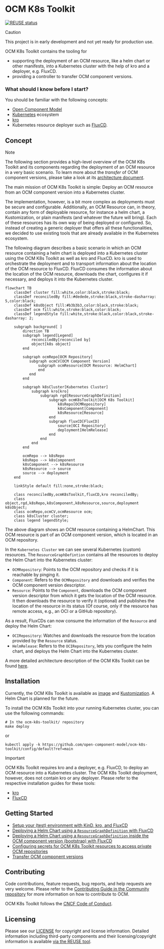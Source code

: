 # OCM K8s Toolkit

[![REUSE status](https://api.reuse.software/badge/github.com/open-component-model/ocm-k8s-toolkit)](https://api.reuse.software/info/github.com/open-component-model/ocm-k8s-toolkit)

> [!CAUTION]
> This project is in early development and not yet ready for production use.

OCM K8s Toolkit contains the tooling for
- supporting the deployment of an OCM resource, like a helm chart or other manifests, into a Kubernetes cluster with the
help of kro and a deployer, e.g. FluxCD.
- providing a controller to transfer OCM component versions.

### What should I know before I start?

You should be familiar with the following concepts:
- [Open Component Model](https://ocm.software/)
- [Kubernetes](https://kubernetes.io/) ecosystem
- [kro](https://kro.run)
- Kubernetes resource deployer such as [FluxCD](https://fluxcd.io/).

## Concept

> [!NOTE]
> The following section provides a high-level overview of the OCM K8s Toolkit and its components regarding the
> deployment of an OCM resource in a very basic scenario. To learn more about the *transfer* of OCM component versions,
> please take a look at its [architecture document](docs/architecture/replication.md).

The main mission of OCM K8s Toolkit is simple: Deploy an OCM resource from an OCM component version into a Kubernetes
cluster.

The implementation, however, is a bit more complex as deployments must be secure and configurable. Additionally, an
OCM Resource can, in theory, contain any form of deployable resource, for instance a helm chart, a Kustomization, or
plain manifests (and whatever the future will bring). Each of these resources has its own way of being deployed or
configured. So, instead of creating a generic deployer that offers all these functionalities, we decided to use existing
tools that are already available in the Kubernetes ecosystem.

The following diagram describes a basic scenario in which an OCM resource containing a helm chart is deployed into a
Kubernetes cluster using the OCM K8s Toolkit as well as kro and FluxCD.
kro is used to orchestrate the deployment and to transport information about the location of the OCM resource to FluxCD.
FluxCD consumes the information about the location of the OCM resource, downloads the chart, configures it if necessary,
and deploys it into the Kubernetes cluster.

```mermaid
flowchart TB
    classDef cluster fill:white,color:black,stroke:black;
    classDef reconciledBy fill:#dedede,stroke:black,stroke-dasharray: 5,color:black;
    classDef k8sObject fill:#b3b3b3,color:black,stroke:black;
    classDef ocm fill:white,stroke:black,color:black;
    classDef legendStyle fill:white,stroke:black,color:black,stroke-dasharray: 2;

    subgraph background[ ]
        direction TB
        subgraph legend[Legend]
            reconciledBy[reconciled by]
            object[k8s object]
        end

        subgraph ocmRepo[OCM Repository]
           subgraph ocmCV[OCM Component Version]
               subgraph ocmResource[OCM Resource: HelmChart]
               end
           end
        end

        subgraph k8sCluster[Kubernetes Cluster]
            subgraph kro[kro]
                subgraph rgd[ResourceGraphDefinition]
                    subgraph ocmK8sToolkit[OCM K8s Toolkit]
                        k8sRepo[OCMRepository]
                        k8sComponent[Component]
                        k8sResource[Resource]
                    end
                    subgraph fluxCD[FluxCD]
                        source[OCI Repository]
                        deployment[HelmRelease]
                    end
                end
            end
        end

        ocmRepo --> k8sRepo
        k8sRepo --> k8sComponent
        k8sComponent --> k8sResource
        k8sResource --> source
        source --> deployment
    end

    linkStyle default fill:none,stroke:black;

    class reconciledBy,ocmK8sToolkit,fluxCD,kro reconciledBy;
    class object,rgd,k8sRepo,k8sComponent,k8sResource,source,deployment k8sObject;
    class ocmRepo,ocmCV,ocmResource ocm;
    class k8sCluster cluster;
    class legend legendStyle;
```

The above diagram shows an OCM resource containing a HelmChart. This OCM resource is part of an OCM component version,
which is located in an OCM repository.

In the `Kubernetes Cluster` we can see several Kubernetes (custom) resources. The `ResourceGraphDefintion` contains all
the resources to deploy the Helm Chart into the Kubernetes cluster:
- `OCMRepository`: Points to the OCM repository and checks if it is reachable by pinging it.
- `Component`: Refers to the `OCMRepository` and downloads and verifies the OCM component version descriptor.
- `Resource`: Points to the `Component`, downloads the OCM component version descriptor from which it gets the location
of the OCM resource. It then downloads the resource to verify it (optional) and publishes the location of the resource
in its status (Of course, only if the resource has remote access, e.g., an OCI or a GitHub repository).

As a result, FluxCDs can now consume the information of the `Resource` and deploy the Helm Chart:
- `OCIRepository`: Watches and downloads the resource from the location provided by the `Resource` status.
- `HelmRelease`: Refers to the `OCIRepository`, lets you configure the helm chart, and deploys the Helm Chart into the
Kubernetes cluster.

A more detailed architecture description of the OCM K8s Toolkit can be found [here](docs/architecture/architecture.md).

## Installation

Currently, the OCM K8s Toolkit is available as [image][controller-image] and
[Kustomization](config/default/kustomization.yaml). A Helm Chart is planned for the future.

To install the OCM K8s Toolkit into your running Kubernetes cluster, you can use the following commands:

```console
# In the ocm-k8s-toolkit/ repository
make deploy
```

or

```console
kubectl apply -k https://github.com/open-component-model/ocm-k8s-toolkit/config/default?ref=main
```

> [!IMPORTANT]
> OCM K8s Toolkit requires kro and a deployer, e.g. FluxCD, to deploy an OCM resource into a Kubernetes cluster.
> The OCM K8s Toolkit deployment, however, does not contain kro or any deployer. Please refer to the respective
> installation guides for these tools:
> - [kro](https://kro.run/docs/getting-started/Installation/)
> - [FluxCD](https://fluxcd.io/docs/installation/)

## Getting Started

- [Setup your (test) environment with KinD, kro, and FluxCD](docs/getting-started/setup.md)
- [Deploying a Helm Chart using a `ResourceGraphDefinition` with FluxCD](docs/getting-started/deploy-helm-chart.md)
- [Deploying a Helm Chart using a `ResourceGraphDefinition` inside the OCM component version (bootstrap) with FluxCD](docs/getting-started/deploy-helm-chart-bootstrap.md)
- [Configuring secrets for OCM K8s Toolkit resources to access private OCM repositories](docs/getting-started/secrets.md)
- [Transfer OCM component versions](docs/getting-started/transfer.md)

## Contributing

Code contributions, feature requests, bug reports, and help requests are very welcome. Please refer to the
[Contributing Guide in the Community repository](https://github.com/open-component-model/.github/blob/main/CONTRIBUTING.md)
for more information on how to contribute to OCM.

OCM K8s Toolkit follows the [CNCF Code of Conduct](https://github.com/cncf/foundation/blob/main/code-of-conduct.md).

## Licensing

Please see our [LICENSE](LICENSE) for copyright and license information.
Detailed information including third-party components and their licensing/copyright information is available
[via the REUSE tool](https://api.reuse.software/info/github.com/open-component-model/open-component-model).


[controller-image]: https://github.com/open-component-model/ocm-k8s-toolkit/pkgs/container/ocm-k8s-toolkit
